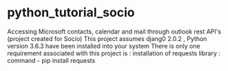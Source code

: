 # python_tutorial_socio
Accessing Microsoft contacts, calendar and mail through outlook rest API's (project created for Socio)
This project assumes djang0 2.0.2 , Python version 3.6.3 have been installed into your system
There is only one requirement associated with this project is :
  installation of requests library :
  command - pip install requests




